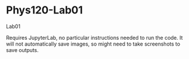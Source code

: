 # Phys120-Lab01
Lab01

Requires JupyterLab, no particular instructions needed to run the code. It will not automatically save images, so might need to take screenshots to save outputs. 
